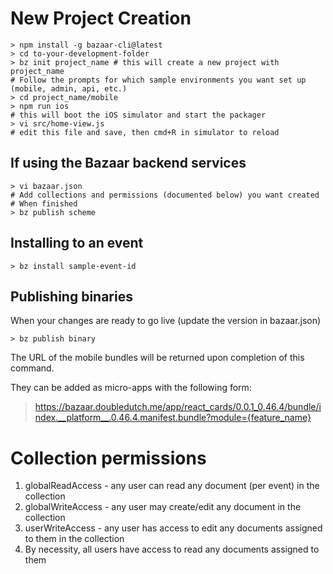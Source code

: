 # New Project Creation
```
> npm install -g bazaar-cli@latest
> cd to-your-development-folder
> bz init project_name # this will create a new project with project_name
# Follow the prompts for which sample environments you want set up (mobile, admin, api, etc.)
> cd project_name/mobile
> npm run ios
# this will boot the iOS simulator and start the packager
> vi src/home-view.js
# edit this file and save, then cmd+R in simulator to reload
```

## If using the Bazaar backend services
```
> vi bazaar.json
# Add collections and permissions (documented below) you want created
# When finished
> bz publish scheme
```

## Installing to an event
```
> bz install sample-event-id
```

## Publishing binaries
When your changes are ready to go live (update the version in bazaar.json)

```
> bz publish binary
```

The URL of the mobile bundles will be returned upon completion of this command.

They can be added as micro-apps with the following form:

> https://bazaar.doubledutch.me/app/react_cards/0.0.1_0.46.4/bundle/index.__platform__.0.46.4.manifest.bundle?module={feature_name}

# Collection permissions
1. globalReadAccess - any user can read any document (per event) in the collection
2. globalWriteAccess - any user may create/edit any document in the collection
3. userWriteAccess - any user has access to edit any documents assigned to them in the collection
4. By necessity, all users have access to read any documents assigned to them
